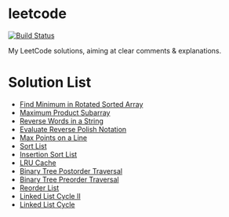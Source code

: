 leetcode
========

[![Build Status](https://travis-ci.org/Javran/leetcode.svg?branch=master)](https://travis-ci.org/Javran/leetcode)

My LeetCode solutions, aiming at clear comments &amp; explanations.

# Solution List

* [Find Minimum in Rotated Sorted Array](./src/MinimumInRotated.cpp)
* [Maximum Product Subarray](./src/MaximumProductSubarray.cpp)
* [Reverse Words in a String](./src/ReverseWords.cpp)
* [Evaluate Reverse Polish Notation](./src/EvaluateRPN.cpp)
* [Max Points on a Line](./src/MaxPointsOnALine.cpp)
* [Sort List](./src/SortList.cpp)
* [Insertion Sort List](./src/InsertionSortList.cpp)
* [LRU Cache](./src/LRUCache.cpp)
* [Binary Tree Postorder Traversal](./src/BinTreePostorder.cpp)
* [Binary Tree Preorder Traversal](./src/BinTreePreorder.cpp)
* [Reorder List](./src/ReorderList.cpp)
* [Linked List Cycle II](./src/LinkedListCycleII.cpp)
* [Linked List Cycle](./src/LinkedListCycle.cpp)

